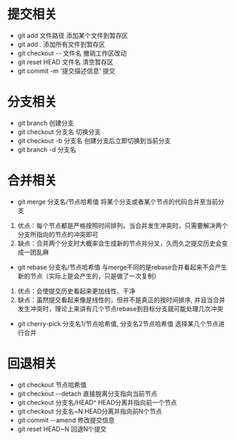 # 提交相关
- git add 文件路径
添加某个文件到暂存区
- git add .
添加所有文件到暂存区
- git checkout -- 文件名
撤销工作区改动
- git reset HEAD 文件名
清空暂存区
- git commit -m '提交描述信息'
提交

# 分支相关
- git branch 
创建分支
- git checkout 分支名
切换分支
- git checkout -b 分支名
创建分支后立即切换到当前分支
- git branch -d 分支名

# 合并相关
- git merge 分支名/节点哈希值
将某个分支或者某个节点的代码合并至当前分支
1. 优点：每个节点都是严格按照时间排列。当合并发生冲突时，只需要解决两个分支所指向的节点的冲突即可
2. 缺点：合并两个分支时大概率会生成新的节点并分叉，久而久之提交历史会变成一团乱麻
- git rebase 分支名/节点哈希值
与merge不同的是rebase合并看起来不会产生新的节点（实际上是会产生的，只是做了一次复制）
1. 优点：会使提交历史看起来更加线性、干净
2. 缺点：虽然提交看起来像是线性的，但并不是真正的按时间排序, 并且当合并发生冲突时，理论上来讲有几个节点rebase到目标分支就可能处理几次冲突
- git cherry-pick 分支名1/节点哈希值, 分支名2节点哈希值
选择某几个节点进行合并

# 回退相关
- git checkout 节点哈希值
- git checkout --detach
直接脱离分支指向当前节点
- git checkout 分支名/HEAD^
HEAD分离并指向前一个节点
- git checkout 分支名~N
HEAD分离并指向前N个节点
- git commit --amend
修改提交信息
- git reset HEAD~N
回退N个提交
